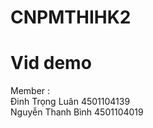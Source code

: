 # CNPMTHIHK2
# Vid demo

Member :</br>
Đinh Trọng Luân     4501104139 </br>
Nguyễn Thanh Bình    4501104019</br>
